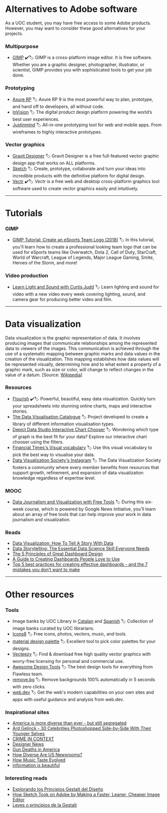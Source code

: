 # Alternatives to Adobe software

As a UOC student, you may have free access to some Adobe products. However, you may want to consider these good alternatives for your projects.

### Multipurpose

* [GIMP](https://www.gimp.org) ✔️🏷 GIMP is a cross-platform image editor. It is free software. Whether you are a graphic designer, photographer, illustrator, or scientist, GIMP provides you with sophisticated tools to get your job done.

### Prototyping

* [Axure RP](https://www.axure.com) 🏷 Axure RP 9 is the most powerful way to plan, prototype, and hand off to developers, all without code. 
* [InVision](https://www.invisionapp.com) 🏷 The digital product design platform powering the world’s best user experiences.
* [Justinmind](https://www.justinmind.com) 🏷 All-in-one prototyping tool for web and mobile apps. From wireframes to highly interactive prototypes.

### Vector graphics

* [Gravit Designer](https://www.designer.io) 🏷 Gravit Designer is a free full-featured vector graphic design app that works on ALL platforms.
* [Sketch](https://www.sketchapp.com) 🏷 Create, prototype, collaborate and turn your ideas into incredible products with the definitive platform for digital design.
* [Vectr](https://vectr.com) ✔️🏷 Vectr is a free web and desktop cross-platform graphics tool software used to create vector graphics easily and intuitively.

---

# Tutorials

### GIMP

* [GIMP Tutorial: Create an eSports Team Logo (2018)](https://www.youtube.com/watch?v=rvgvUqg-iGs) 🏷 In this tutorial, you'll learn how to create a professional looking team logo that can be used for eSports teams like Overwatch, Dota 2, Call of Duty, StarCraft, World of Warcraft, League of Legends, Major League Gaming, Smite, Heroes of the Storm, and more!

### Video production

* [Learn Light and Sound with Curtis Judd](https://www.youtube.com/user/curtisjudd/playlists) 🏷 Learn lighting and sound for video with a new video every week covering lighting, sound, and camera gear for producing better video and film.

---

# Data visualization

Data visualization is the graphic representation of data. It involves producing images that communicate relationships among the represented data to viewers of the images. This communication is achieved through the use of a systematic mapping between graphic marks and data values in the creation of the visualization. This mapping establishes how data values will be represented visually, determining how and to what extent a property of a graphic mark, such as size or color, will change to reflect changes in the value of a datum. [Source: [Wikipedia](https://en.wikipedia.org/wiki/Data_visualization)]

### Resources

* [Flourish](https://flourish.studio) ✔️🏷 Powerful, beautiful, easy data visualization. Quickly turn your spreadsheets into stunning online charts, maps and interactive stories.
* [The Data Visualisation Catalogue](https://datavizcatalogue.com) 🏷 Project developed to create a library of different information visualisation types.
* [Depict Data Studio Interactive Chart Chooser](https://depictdatastudio.com/charts) 🏷 Wondering which type of graph is the best fit for your data? Explore our interactive chart chooser using the filters. 
* [Financial Times's Visual vocabulary](https://github.com/ft-interactive/chart-doctor/blob/master/visual-vocabulary/Visual-vocabulary.pdf) 🏷 Use this visual vocabulary to pick the best way to visualise your data. 
* [Data Visualization Society's Instagram](https://www.instagram.com/datavizsociety) 🏷 The Data Visualization Society fosters a community where every member benefits from resources that support growth, refinement, and expansion of data visualization knowledge regardless of expertise level.

### MOOC

* [Data Journalism and Visualization with Free Tools](https://journalismcourses.org/DATA0819.html) 🏷 During this six-week course, which is powered by Google News Initiative, you'll learn about an array of free tools that can help improve your work in data journalism and visualization.

### Reads

* [Data Visualization: How To Tell A Story With Data](https://www.forbes.com/sites/nicolemartin1/2018/11/01/data-visualization-how-to-tell-a-story-with-data/#5b39d20d4368)
* [Data Storytelling: The Essential Data Science Skill Everyone Needs](https://www.forbes.com/sites/brentdykes/2016/03/31/data-storytelling-the-essential-data-science-skill-everyone-needs/#56d9c90c52ad)
* [The 5 Principles of Great Dashboard Design](https://blog.sumall.com/journal/5-principles-great-dashboard-design.html)
* [A Guide to Creating Dashboards People Love to Use](https://static1.squarespace.com/static/52f42657e4b0b3416ff6b831/t/5310292ce4b08d35a87c9426/1393568044420/Guide_to_Dashboard_Design.pdf)
* [Top 5 best practices for creating effective dashboards - and the 7 mistakes you don’t want to make](https://www.tableau.com/sites/default/files/whitepapers/dashboards-for-financial-services.pdf)

---

# Other resources

### Tools

* Image banks by UOC Library in [Catalan](http://biblioteca.uoc.edu/ca/recursos/bancs-dimatges) and [Spanish](http://biblioteca.uoc.edu/es/recursos/bancos-de-imagenes) 🏷 Collection of image banks curated by UOC librarians.
* [Icons8](https://icons8.com) 🏷 Free icons, photos, vectors, music, and tools.
* [material design palette](https://www.materialpalette.com) 🏷 Excellent tool to pick color palettes for your designs.
* [Vecteezy](https://www.vecteezy.com) 🏷 Find & download free high quality vector graphics with worry-free licensing for personal and commercial use.
* [Awesome Design Tools](https://flawlessapp.io/designtools) 🏷 The best design tools for everything from Flawless team.
* [remove.bg](https://www.remove.bg) 🏷 Remove backgrounds 100% automatically in 5 seconds with zero clicks.
* [web.dev](https://web.dev) 🏷 Get the web's modern capabilities on your own sites and apps with useful guidance and analysis from web.dev.

### Inspirational sites 

* [America is more diverse than ever - but still segregated](https://www.washingtonpost.com/graphics/2018/national/segregation-us-cities)
* [Ard Gelinck - 30 Celebrities Photoshopped Side-by-Side With Their Younger Selves](https://www.instagram.com/ardgelinck)
* [CRIME IN CONTEXT](https://www.themarshallproject.org/2016/08/18/crime-in-context)
* [Designer News](https://www.designernews.co)
* [Gun Deaths in America](https://fivethirtyeight.com/features/gun-deaths)
* [How Diverse Are US Newsrooms?](https://polygraph-cool.github.io/asne/dev)
* [How Music Taste Evolved](https://pudding.cool/2017/03/music-history/index.html)
* [information is beautiful](https://informationisbeautiful.net)

### Interesting reads

* [Explorando los Principios Gestalt del Diseño](https://www.toptal.com/designers/ui/exploring-the-gestalt-principles-of-design)
* [How Sketch Took on Adobe by Making a Faster, Leaner, Cheaper Image Editor](https://producthabits.com/how-sketch-took-on-adobe-by-making-a-faster-leaner-cheaper-image-editor)
* [Leyes o principios de la Gestalt](https://es.wikipedia.org/wiki/Psicolog%C3%ADa_de_la_Gestalt#Leyes_o_principios_de_la_Gestalt)
